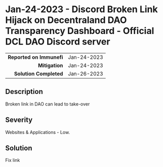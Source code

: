 # Jan-24-2023 - Discord Broken Link Hijack on Decentraland DAO Transparency Dashboard - Official DCL DAO Discord server

|                          |             |
| -----------------------: | :---------- |
| **Reported on Immunefi** | Jan-24-2023 |
|           **Mitigation** | Jan-24-2023 |
|   **Solution Completed** | Jan-26-2023 |

## Description

Broken link in DAO can lead to take-over

## Severity

Websites & Applications - Low.

## Solution

Fix link
